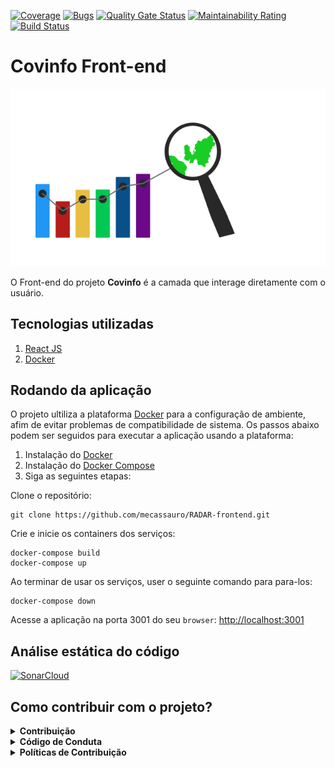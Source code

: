 [![Coverage](https://sonarcloud.io/api/project_badges/measure?project=mecassauro_RADAR-frontend&metric=coverage)](https://sonarcloud.io/dashboard?id=mecassauro_RADAR-frontend)
[![Bugs](https://sonarcloud.io/api/project_badges/measure?project=mecassauro_RADAR-frontend&metric=bugs)](https://sonarcloud.io/dashboard?id=mecassauro_RADAR-frontend)
[![Quality Gate Status](https://sonarcloud.io/api/project_badges/measure?project=mecassauro_RADAR-frontend&metric=alert_status)](https://sonarcloud.io/dashboard?id=mecassauro_RADAR-frontend)
[![Maintainability Rating](https://sonarcloud.io/api/project_badges/measure?project=mecassauro_RADAR-frontend&metric=sqale_rating)](https://sonarcloud.io/dashboard?id=mecassauro_RADAR-frontend)
[![Build Status](https://travis-ci.org/mecassauro/RADAR-frontend.svg?branch=master)](https://travis-ci.org/mecassauro/RADAR-frontend)

# Covinfo Front-end

<p align="center">
  <img src="./img/logo.svg" alt="logo">
</p>

O Front-end do projeto **Covinfo** é a camada que interage diretamente com o usuário.
## Tecnologias utilizadas

1. [React JS](https://pt-br.reactjs.org/)
2. [Docker](https://www.docker.com/what-docker)

## Rodando da aplicação

O projeto ultiliza a plataforma [Docker](https://www.docker.com/what-docker) para a configuração de ambiente, afim de evitar problemas de compatibilidade de sistema. Os passos abaixo podem ser seguidos para executar a aplicação usando a plataforma:

1) Instalação do [Docker](https://docs.docker.com/engine/installation/)
2) Instalação do [Docker Compose](https://docs.docker.com/compose/install/)
3) Siga as seguintes etapas:

Clone o repositório:

 ```
 git clone https://github.com/mecassauro/RADAR-frontend.git
 ```

Crie e inicie os containers dos serviços:

 ```
 docker-compose build
 docker-compose up
 ```

Ao terminar de usar os serviços, user o seguinte comando para para-los:
 ```
 docker-compose down
 ```

Acesse a aplicação na porta 3001 do seu `browser`: [http://localhost:3001]()

## Análise estática do código

[![SonarCloud](https://sonarcloud.io/images/project_badges/sonarcloud-white.svg)](https://sonarcloud.io/dashboard?id=mecassauro_RADAR-frontend)

 ## Como contribuir com o projeto?

 <details><summary><b>Contribuição</b></summary>
 1. <a href="https://github.com/mecassauro/RADAR-frontend/blob/master/docs/CONTRIBUTING.md">Guia de Contribuição</a>
 </details>

<details><summary><b>Código de Conduta</b></summary>
1. <a href="https://github.com/mecassauro/RADAR-frontend/blob/master/docs/CODE_OF_CONDUCT.md">Código de Conduta</a>
</details>

<details><summary><b>Políticas de Contribuição</b></summary>
1. <a href="https://github.com/mecassauro/docs/blob/master/docs/gcs.md">Política de branchs/commits/</a>
</details>





